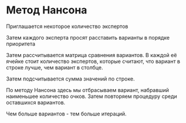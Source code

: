 # Метод Нансона
Приглашается некоторое количество экспертов

Затем каждого эксперта просят расставить варианты в порядке приоритета

Затем рассчитывается матрица сравнения вариантов. В каждой её ячейке стоит
количество экспертов, которые считают, что вариант в строке лучше, чем вариант
в столбце.

Затем подсчитывается сумма значений по строке.

По методу Нансона здесь мы отбрасываем вариант, набравший
наименьшее количество очков. Затем повторяем процедуру среди оставшихся вариантов.

Чем больше вариантов - тем больше итераций.